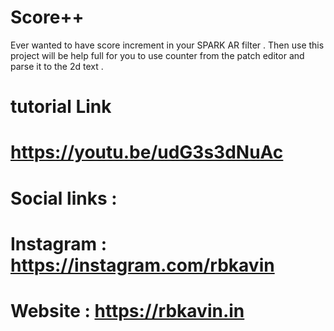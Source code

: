 # Score++
Ever wanted to have score increment in your SPARK AR filter . Then use this project will be help full for you to use counter from the patch editor and parse it to the 2d text .


# tutorial Link
# https://youtu.be/udG3s3dNuAc

# Social links :
# Instagram : https://instagram.com/rbkavin
# Website : https://rbkavin.in
